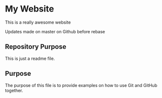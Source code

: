 # My Website

This is a really awesome website

Updates made on master on Github before rebase

## Repository Purpose

This is just a readme file.

## Purpose

The purpose of this file is to provide examples on how to use Git and GitHub together.
